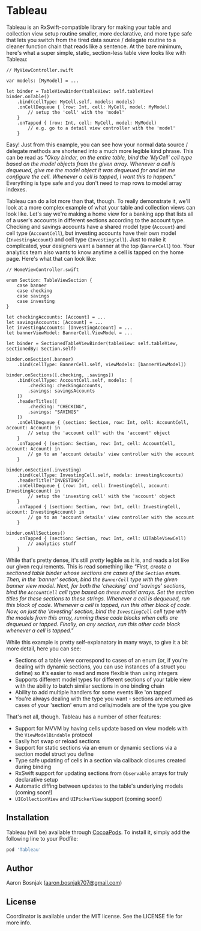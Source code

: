 # Tableau

Tableau is an RxSwift-compatible library for making your table and collection view setup routine smaller, more declarative, and more type safe that lets you switch from the tired data source / delegate routine to a cleaner function chain that reads like a sentence. At the bare minimum, here's what a super simple, static, section-less table view looks like with Tableau:

```
// MyViewController.swift

var models: [MyModel] = ...

let binder = TableViewBinder(tableView: self.tableView)
binder.onTable()
    .bind(cellType: MyCell.self, models: models)
    .onCellDequeue { (row: Int, cell: MyCell, model: MyModel)
        // setup the 'cell' with the 'model'
    }
    .onTapped { (row: Int, cell: MyCell, model: MyModel)
        // e.g. go to a detail view controller with the 'model'
    }
```

Easy! Just from this example, you can see how your normal data source / delegate methods are shortened into a much more legible kind phrase. This can be read as *"Okay binder, on the entire table, bind the 'MyCell' cell type based on the model objects from the given array. Whenever a cell is dequeued, give me the model object it was dequeued for and let me configure the cell. Whenever a cell is tapped, I want this to happen."* Everything is type safe and you don't need to map rows to model array indexes.

Tableau can do a lot more than that, though. To really demonstrate it, we'll look at a more complex example of what your table and collection views can look like. Let's say we're making a home view for a banking app that lists all of a user's accounts in different sections according to the account type. Checking and savings accounts have a shared model type (`Account`) and cell type (`AccountCell`),  but investing accounts have their own model (`InvestingAccount`) and cell type (`InvestingCell`). Just to make it complicated, your designers want a banner at the top (`BannerCell`) too. Your analytics team also wants to know anytime a cell is tapped on the home page. Here's what that can look like:
```
// HomeViewController.swift

enum Section: TableViewSection {
    case banner
    case checking
    case savings
    case investing
}

let checkingAccounts: [Account] = ...
let savingsAccounts: [Account] = ...
let investingAccounts: [InvestingAccount] = ...
let bannerViewModel: BannerCell.ViewModel = ...

let binder = SectionedTableViewBinder(tableView: self.tableView, sectionedBy: Section.self)

binder.onSection(.banner)
    .bind(cellType: BannerCell.self, viewModels: [bannerViewModel])

binder.onSections([.checking, .savings])
    .bind(cellType: AccountCell.self, models: [
        .checking: checkingAccounts,
        .savings: savingsAccounts
    ])
    .headerTitles([
        .checking: "CHECKING",
        .savings: "SAVINGS"
    ])
    .onCellDequeue { (section: Section, row: Int, cell: AccountCell, account: Account) in
        // setup the 'account cell' with the 'account' object
    }
    .onTapped { (section: Section, row: Int, cell: AccountCell, account: Account) in
        // go to an 'account details' view controller with the account
    }
    
binder.onSection(.investing)
    .bind(cellType: InvestingCell.self, models: investingAccounts)
    .headerTitle("INVESTING")
    .onCellDequeue { (row: Int, cell: InvestingCell, account: InvestingAccount) in
        // setup the 'investing cell' with the 'account' object
    }
    .onTapped { (section: Section, row: Int, cell: InvestingCell, account: InvestingAccount) in
        // go to an 'account details' view controller with the account
    }
    
binder.onAllSections()
    .onTapped { (section: Section, row: Int, cell: UITableViewCell)
        // analytics stuff
    }
```

While that's pretty dense, it's still *pretty* legible as it is, and reads a lot like our given requirements. This is read something like *"First, create a sectioned table binder whose sections are cases of the `Section` enum. Then, in the 'banner' section, bind the `BannerCell` type with the given banner view model. Next, for both the 'checking' and 'savings' sections, bind the `AccountCell` cell type based on these model arrays. Set the section titles for these sections to these strings. Whenever a cell is dequeued, run this block of code. Whenever a cell is tapped, run this other block of code. Now, on just the 'investing' section, bind the `InvestingCell` cell type with the models from this array, running these code blocks when cells are dequeued or tapped. Finally, on any section, run this other code block whenever a cell is tapped."*

While this example is pretty self-explanatory in many ways, to give it a bit more detail, here you can see:
- Sections of a table view correspond to cases of an enum (or, if you're dealing with dynamic sections, you can use instances of a struct you define) so it's easier to read and more flexible than using integers
- Supports different model types for different sections of your table view with the ability to batch similar sections in one binding chain
- Ability to add multiple handlers for some events like 'on tapped'
- You're always dealing with the type you want - sections are returned as cases of your 'section' enum and cells/models are of the type you give

That's not all, though. Tableau has a number of other features:
- Support for MVVM by having cells update based on view models with the `ViewModelBindable` protocol
- Easily hot swap or reload sections
- Support for static sections via an enum or dynamic sections via a section model struct you define
- Type safe updating of cells in a section via callback closures created during binding
- RxSwift support for updating sections from `Observable` arrays for truly declarative setup
- Automatic diffing between updates to the table's underlying models (coming soon!)
- `UICollectionView` and `UIPickerView` support (coming soon!)

## Installation

Tableau (will be) available through [CocoaPods](http://cocoapods.org). To install
it, simply add the following line to your Podfile:

```ruby
pod 'Tableau'
```

## Author

Aaron Bosnjak (aaron.bosnjak707@gmail.com)

## License

Coordinator is available under the MIT license. See the LICENSE file for more info.
